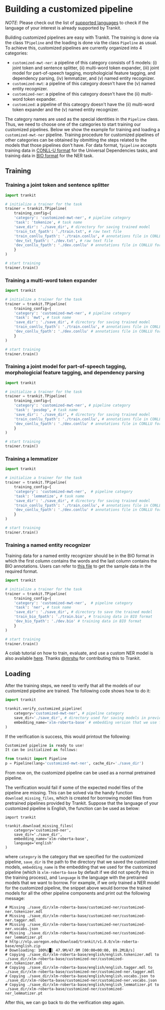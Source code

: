 # Building a customized pipeline

*NOTE*: Please check out the list of [supported languages](https://trankit.readthedocs.io/en/latest/pkgnames.html#trainable-languages) to check if the language of your interest is already supported by Trankit.

Building customized pipelines are easy with Trankit. The training is done via the class `TPipeline` and the loading is done via the class `Pipeline` as usual. To achieve this, customized pipelines are currently organized into 4 categories:
- `customized-mwt-ner`: a pipeline of this category consists of 5 models: (i) joint token and sentence splitter, (ii) multi-word token expander, (iii) joint model for part-of-speech tagging, morphologicial feature tagging, and dependency parsing, (iv) lemmatizer, and (v) named entity recognizer.
- `customized-mwt`: a pipeline of this category doesn't have the (v) named entity recognizer.
- `customized-ner`: a pipeline of this category doesn't have the (ii) multi-word token expander.
- `customized`: a pipeline of this cateogry doesn't have the (ii) multi-word token expander and the (v) named entity recognizer.

The category names are used as the special identities in the `Pipeline` class. Thus, we need to choose one of the categories to start training our customized pipelines. Below we show the example for training and loading a `customized-mwt-ner` pipeline. Training procedure for customized pipelines of other categories can be obtained by obmitting the steps related to the models that those pipelines don't have. For data format, `Tpipeline` accepts training data in [CONLL-U format](https://github.com/UniversalDependencies/UD_English-EWT) for the Universal Dependencies tasks, and training data in [BIO format](https://www.clips.uantwerpen.be/conll2003/ner/) for the NER task.

## Training
### Training a joint token and sentence splitter
```python
import trankit

# initialize a trainer for the task
trainer = trankit.TPipeline(
    training_config={
    'category': 'customized-mwt-ner', # pipeline category
    'task': 'tokenize', # task name
    'save_dir': './save_dir', # directory for saving trained model
    'train_txt_fpath': './train.txt', # raw text file
    'train_conllu_fpath': './train.conllu', # annotations file in CONLLU format for training
    'dev_txt_fpath': './dev.txt', # raw text file
    'dev_conllu_fpath': './dev.conllu' # annotations file in CONLLU format for development
    }
)

# start training
trainer.train()
```

### Training a multi-word token expander
```python
import trankit

# initialize a trainer for the task
trainer = trankit.TPipeline(
    training_config={
    'category': 'customized-mwt-ner', # pipeline category
    'task': 'mwt', # task name
    'save_dir': './save_dir', # directory for saving trained model
    'train_conllu_fpath': './train.conllu', # annotations file in CONLLU format  for training
    'dev_conllu_fpath': './dev.conllu' # annotations file in CONLLU format for development
    }
)

# start training
trainer.train()
```

### Training a joint model for part-of-speech tagging, morphologicial feature tagging, and dependency parsing
```python
import trankit

# initialize a trainer for the task
trainer = trankit.TPipeline(
    training_config={
    'category': 'customized-mwt-ner', # pipeline category
    'task': 'posdep', # task name
    'save_dir': './save_dir', # directory for saving trained model
    'train_conllu_fpath': './train.conllu', # annotations file in CONLLU format  for training
    'dev_conllu_fpath': './dev.conllu' # annotations file in CONLLU format for development
    }
)

# start training
trainer.train()
```

### Training a lemmatizer
```python
import trankit

# initialize a trainer for the task
trainer = trankit.TPipeline(
    training_config={
    'category': 'customized-mwt-ner',  # pipeline category
    'task': 'lemmatize', # task name
    'save_dir': './save_dir', # directory for saving trained model
    'train_conllu_fpath': './train.conllu', # annotations file in CONLLU format  for training
    'dev_conllu_fpath': './dev.conllu' # annotations file in CONLLU format for development
    }
)

# start training
trainer.train()
```

### Training a named entity recognizer
Training data for a named entity recognizer should be in the BIO format in which the first column contains the words and the last column contains the BIO annotations. Users can refer to [this file](https://github.com/nlp-uoregon/trankit/tree/master/docs/source/sample-data.bio) to get the sample data in the required format.

```python
import trankit

# initialize a trainer for the task
trainer = trankit.TPipeline(
    training_config={
    'category': 'customized-mwt-ner',  # pipeline category
    'task': 'ner', # task name
    'save_dir': './save_dir', # directory to save the trained model
    'train_bio_fpath': './train.bio', # training data in BIO format
    'dev_bio_fpath': './dev.bio' # training data in BIO format
    }
)

# start training
trainer.train()
`````
A colab tutorial on how to train, evaluate, and use a custom NER model is also available [here](https://github.com/nlp-uoregon/trankit/blob/master/examples/colab/trankit_ner_GermEval14.ipynb). Thanks [@mrshu](https://github.com/mrshu) for contributing this to Trankit.

## Loading
After the training steps, we need to verify that all the models of our customized pipeline are trained. The following code shows how to do it:
```python
import trankit

trankit.verify_customized_pipeline(
    category='customized-mwt-ner', # pipeline category
    save_dir='./save_dir', # directory used for saving models in previous steps
    embedding_name='xlm-roberta-base' # embedding version that we use for training our customized pipeline, by default, it is `xlm-roberta-base`
)
```
If the verification is success, this would printout the following:
```python
Customized pipeline is ready to use!
It can be initialized as follows:

from trankit import Pipeline
p = Pipeline(lang='customized-mwt-ner', cache_dir='./save_dir')
```
From now on, the customized pipeline can be used as a normal pretrained pipeline.

The verification would fail if some of the expected model files of the pipeline are missing. This can be solved via the handy function `download_missing_files`, which is created for borrowing model files from pretrained pipelines provided by Trankit. Suppose that the language of your customized pipeline is English, the function can be used as below:
```
import trankit

trankit.download_missing_files(
	category='customized-ner', 
	save_dir='./save_dir', 
	embedding_name='xlm-roberta-base', 
	language='english'
)
``` 
where `category` is the category that we specified for the customized pipeline, `save_dir` is the path to the directory that we saved the customized models, `embedding_name` is the embedding that we used for the customized pipeline (which is `xlm-roberta-base` by default if we did not specify this in the training process), and `language` is the language with the pretrained models that we want to borrow. For example, if we only trained a NER model for the customized pipeline, the snippet above would borrow the trained models for all the other pipeline components and print out the following message:
```
# Missing ./save_dir/xlm-roberta-base/customized-ner/customized-ner.tokenizer.mdl
# Missing ./save_dir/xlm-roberta-base/customized-ner/customized-ner.tagger.mdl
# Missing ./save_dir/xlm-roberta-base/customized-ner/customized-ner.vocabs.json
# Missing ./save_dir/xlm-roberta-base/customized-ner/customized-ner_lemmatizer.pt
# http://nlp.uoregon.edu/download/trankit/v1.0.0/xlm-roberta-base/english.zip
# Downloading: 100%|█| 47.9M/47.9M [00:00<00:00, 89.2MiB/s]
# Copying ./save_dir/xlm-roberta-base/english/english.tokenizer.mdl to ./save_dir/xlm-roberta-base/customized-ner/customized-ner.tokenizer.mdl
# Copying ./save_dir/xlm-roberta-base/english/english.tagger.mdl to ./save_dir/xlm-roberta-base/customized-ner/customized-ner.tagger.mdl
# Copying ./save_dir/xlm-roberta-base/english/english.vocabs.json to ./save_dir/xlm-roberta-base/customized-ner/customized-ner.vocabs.json
# Copying ./save_dir/xlm-roberta-base/english/english_lemmatizer.pt to ./save_dir/xlm-roberta-base/customized-ner/customized-ner_lemmatizer.pt
```
After this, we can go back to do the verification step again.
